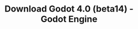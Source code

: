 ---
# Generated by /scripts/js/download_archive_generator !!! do not edit by hand !!!
title: 'Download Godot 4.0 (beta14) - Godot Engine'
type: 'download/archive'
name: '4.0'
flavor: 'beta14'
release_date: '2023-01-20T03:00:00-00:00'
release_notes: '/article/dev-snapshot-godot-4-0-beta-14/'
links:
  android.apk:
    name: 'android.apk'
    title: 'Android'
    caption: 'Universal APK (ARM64 + ARMv7 + x86_64 + x86)'
    tags:
      - 'APK download'
      - 'ARM64/v7'
      - 'x86 (64 & 32 bit)'
    hosts:
      github_builds:
        regular: 'https://github.com/godotengine/godot-builds/releases/download/4.0-beta14/Godot_v4.0-beta14_android_editor.apk'
        mono: '#'
      github:
        regular: 'https://github.com/godotengine/godot/releases/download/4.0-beta14/Godot_v4.0-beta14_android_editor.apk'
        mono: '#'
  linux.64:
    name: 'linux.64'
    title: 'Linux'
    caption: 'Standard (x86_64)'
    tags:
      - '64 bit'
    hosts:
      github_builds:
        regular: 'https://github.com/godotengine/godot-builds/releases/download/4.0-beta14/Godot_v4.0-beta14_linux.x86_64.zip'
        mono: 'https://github.com/godotengine/godot-builds/releases/download/4.0-beta14/Godot_v4.0-beta14_mono_linux_x86_64.zip'
      github:
        regular: 'https://github.com/godotengine/godot/releases/download/4.0-beta14/Godot_v4.0-beta14_linux.x86_64.zip'
        mono: 'https://github.com/godotengine/godot/releases/download/4.0-beta14/Godot_v4.0-beta14_mono_linux_x86_64.zip'
  macos.universal:
    name: 'macos.universal'
    title: 'macOS'
    caption: 'Universal (x86_64 + Apple Silicon)'
    tags:
      - 'Intel/Apple Silicon'
      - '64 bit'
    hosts:
      github_builds:
        regular: 'https://github.com/godotengine/godot-builds/releases/download/4.0-beta14/Godot_v4.0-beta14_macos.universal.zip'
        mono: 'https://github.com/godotengine/godot-builds/releases/download/4.0-beta14/Godot_v4.0-beta14_mono_macos.universal.zip'
      github:
        regular: 'https://github.com/godotengine/godot/releases/download/4.0-beta14/Godot_v4.0-beta14_macos.universal.zip'
        mono: 'https://github.com/godotengine/godot/releases/download/4.0-beta14/Godot_v4.0-beta14_mono_macos.universal.zip'
  windows.64:
    name: 'windows.64'
    title: 'Windows'
    caption: 'Standard (x86_64)'
    tags:
      - '64 bit'
    hosts:
      github_builds:
        regular: 'https://github.com/godotengine/godot-builds/releases/download/4.0-beta14/Godot_v4.0-beta14_win64.exe.zip'
        mono: 'https://github.com/godotengine/godot-builds/releases/download/4.0-beta14/Godot_v4.0-beta14_mono_win64.zip'
      github:
        regular: 'https://github.com/godotengine/godot/releases/download/4.0-beta14/Godot_v4.0-beta14_win64.exe.zip'
        mono: 'https://github.com/godotengine/godot/releases/download/4.0-beta14/Godot_v4.0-beta14_mono_win64.zip'
  web:
    name: 'web'
    title: 'Web editor'
    caption: ''
    tags:
      - 'Self-hosted'
      - 'Cross-platform'
    hosts:
      github_builds:
        regular: 'https://github.com/godotengine/godot-builds/releases/download/4.0-beta14/Godot_v4.0-beta14_web_editor.zip'
        mono: '#'
      github:
        regular: 'https://github.com/godotengine/godot/releases/download/4.0-beta14/Godot_v4.0-beta14_web_editor.zip'
        mono: '#'
  linux.arm64:
    name: 'linux.arm64'
    title: 'Linux'
    caption: 'Standard (ARM64)'
    tags:
      - 'ARM64'
      - '64 bit'
    hosts:
      github_builds:
        regular: 'https://github.com/godotengine/godot-builds/releases/download/4.0-beta14/Godot_v4.0-beta14_linux.arm64.zip'
        mono: 'https://github.com/godotengine/godot-builds/releases/download/4.0-beta14/Godot_v4.0-beta14_mono_linux_arm64.zip'
      github:
        regular: 'https://github.com/godotengine/godot/releases/download/4.0-beta14/Godot_v4.0-beta14_linux.arm64.zip'
        mono: 'https://github.com/godotengine/godot/releases/download/4.0-beta14/Godot_v4.0-beta14_mono_linux_arm64.zip'
  linux.32:
    name: 'linux.32'
    title: 'Linux'
    caption: 'Standard (x86)'
    tags:
      - '32 bit'
    hosts:
      github_builds:
        regular: 'https://github.com/godotengine/godot-builds/releases/download/4.0-beta14/Godot_v4.0-beta14_linux.x86_32.zip'
        mono: 'https://github.com/godotengine/godot-builds/releases/download/4.0-beta14/Godot_v4.0-beta14_mono_linux_x86_32.zip'
      github:
        regular: 'https://github.com/godotengine/godot/releases/download/4.0-beta14/Godot_v4.0-beta14_linux.x86_32.zip'
        mono: 'https://github.com/godotengine/godot/releases/download/4.0-beta14/Godot_v4.0-beta14_mono_linux_x86_32.zip'
  linux.arm32:
    name: 'linux.arm32'
    title: 'Linux'
    caption: 'Standard (ARM32)'
    tags:
      - 'ARM32'
      - '32 bit'
    hosts:
      github_builds:
        regular: 'https://github.com/godotengine/godot-builds/releases/download/4.0-beta14/Godot_v4.0-beta14_linux.arm32.zip'
        mono: 'https://github.com/godotengine/godot-builds/releases/download/4.0-beta14/Godot_v4.0-beta14_mono_linux_arm32.zip'
      github:
        regular: 'https://github.com/godotengine/godot/releases/download/4.0-beta14/Godot_v4.0-beta14_linux.arm32.zip'
        mono: 'https://github.com/godotengine/godot/releases/download/4.0-beta14/Godot_v4.0-beta14_mono_linux_arm32.zip'
  windows.32:
    name: 'windows.32'
    title: 'Windows'
    caption: 'Standard (x86)'
    tags:
      - '32 bit'
    hosts:
      github_builds:
        regular: 'https://github.com/godotengine/godot-builds/releases/download/4.0-beta14/Godot_v4.0-beta14_win32.exe.zip'
        mono: 'https://github.com/godotengine/godot-builds/releases/download/4.0-beta14/Godot_v4.0-beta14_mono_win32.zip'
      github:
        regular: 'https://github.com/godotengine/godot/releases/download/4.0-beta14/Godot_v4.0-beta14_win32.exe.zip'
        mono: 'https://github.com/godotengine/godot/releases/download/4.0-beta14/Godot_v4.0-beta14_mono_win32.zip'
  aar_library:
    name: 'aar_library'
    title: 'AAR library'
    caption: ''
    tags:
      - 'Android plugins'
      - 'Java'
      - 'Kotlin'
    hosts:
      github_builds:
        regular: 'https://github.com/godotengine/godot-builds/releases/download/4.0-beta14/godot-lib.4.0.beta14.template_release.aar'
        mono: '#'
      github:
        regular: 'https://github.com/godotengine/godot/releases/download/4.0-beta14/godot-lib.4.0.beta14.template_release.aar'
        mono: '#'
  templates:
    name: 'templates'
    title: 'Export templates'
    caption: ''
    tags:
      - 'Used to export your games to all supported platforms'
    hosts:
      github_builds:
        regular: 'https://github.com/godotengine/godot-builds/releases/download/4.0-beta14/Godot_v4.0-beta14_export_templates.tpz'
        mono: 'https://github.com/godotengine/godot-builds/releases/download/4.0-beta14/Godot_v4.0-beta14_mono_export_templates.tpz'
      github:
        regular: 'https://github.com/godotengine/godot/releases/download/4.0-beta14/Godot_v4.0-beta14_export_templates.tpz'
        mono: 'https://github.com/godotengine/godot/releases/download/4.0-beta14/Godot_v4.0-beta14_mono_export_templates.tpz'
primaryPlatforms:
  - 'android.apk'
  - 'linux.64'
  - 'macos.universal'
  - 'windows.64'
  - 'web'
  - 'templates'
---